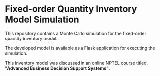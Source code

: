 # Fixed-order Quantity Inventory Model Simulation

This repository contains a Monte Carlo simulation for the
fixed-order quantity inventory model.

The developed model is available as a Flask application for executing the simulation.

This inventory model was discussed in an online NPTEL course titled, **"Advanced Business Decision Support Systems"**.

